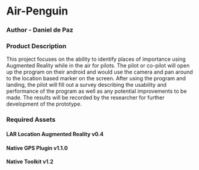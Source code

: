 # Air-Penguin

### Author - Daniel de Paz

### Product Description
This project focuses on the ability to identify places of importance using Augmented Reality while in the air for pilots. The pilot or co-pilot will open up the program on their android and would use the camera and pan around to the location based marker on the screen. After using the program and landing, the pilot will fill out a survey describing the usability and performance of the program as well as any potential improvements to be made. The results will be recorded by the researcher for further development of the prototype.

### Required Assets
#### LAR Location Augmented Reality v0.4
#### Native GPS Plugin v1.1.0
#### Native Toolkit v1.2
